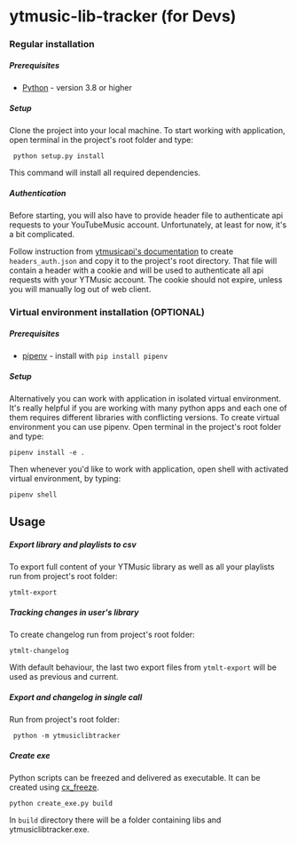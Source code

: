 # ytmusic-lib-tracker (for Devs)

### Regular installation

##### Prerequisites

* [Python](https://www.python.org/downloads/) - version 3.8 or higher

##### Setup

Clone the project into your local machine. To start working with application, open terminal in the project's root folder and type:
```
 python setup.py install
```

This command will install all required dependencies. 

##### Authentication

Before starting, you will also have to provide header file to authenticate api requests to your YouTubeMusic account.
Unfortunately, at least for now, it's a bit complicated.

Follow instruction from [ytmusicapi's documentation](https://ytmusicapi.readthedocs.io/en/latest/setup.html) to create `headers_auth.json` and copy it to the project's root directory. That file will contain a header with a cookie and will be used to authenticate all api requests with your YTMusic account.
The cookie should not expire, unless you will manually log out of web client.
    
### Virtual environment installation (OPTIONAL)

##### Prerequisites

* [pipenv](https://github.com/pypa/pipenv) - install with `pip install pipenv`
                                                       
##### Setup

Alternatively you can work with application in isolated virtual environment. It's really helpful if you are working with many python apps and each one of them requires different libraries with conflicting versions.
To create virtual environment you can use pipenv. Open terminal in the project's root folder and type:

 ```
 pipenv install -e .
 ```

Then whenever you'd like to work with application, open shell with activated virtual environment, by typing:

 ```
 pipenv shell
 ```

## Usage                                                                                                         
 
##### Export library and playlists to csv

To export full content of your YTMusic library as well as all your playlists run from project's root folder:

 ```
 ytmlt-export
 ```
##### Tracking changes in user's library

To create changelog run from project's root folder:

 ```
 ytmlt-changelog
 ```
 
With default behaviour, the last two export files from `ytmlt-export` will be used as previous and current.

##### Export and changelog in single call

Run from project's root folder:
 ```
  python -m ytmusiclibtracker
 ```

##### Create exe 

Python scripts can be freezed and delivered as executable. It can be created using [cx_freeze](https://github.com/marcelotduarte/cx_Freeze).

```
python create_exe.py build
```

In `build` directory there will be a folder containing libs and ytmusiclibtracker.exe.

